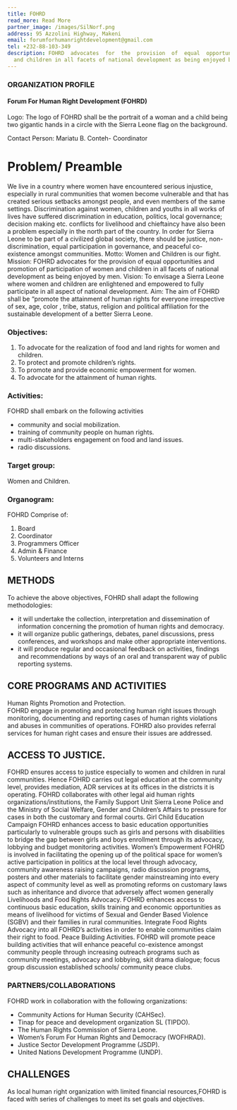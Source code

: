 ```yaml
---
title: FOHRD
read_more: Read More
partner_image: /images/SilNorf.png
address: 95 Azzolini Highway, Makeni
email: forumforhumanrightdevelopment@gmail.com
tel: +232-88-103-349
description: FOHRD  advocates  for  the  provision  of  equal  opportunities  and  promotion  of  participation  of  women
  and children in all facets of national development as being enjoyed by men.
---
```

### ORGANIZATION PROFILE 

#### Forum For Human Right Development (FOHRD)
Logo: The logo of FOHRD shall be the portrait of a woman and a child being two gigantic hands in 
a circle with the Sierra Leone flag on the background.

Contact Person: Mariatu B. Conteh- Coordinator 

# Problem/ Preamble 
We  live  in  a  country  where  women  have  encountered  serious  injustice,  especially  in  rural 
communities  that  women  become  vulnerable  and  that  has  created  serious  setbacks  amongst 
people,  and  even  members  of  the  same  settings.  Discrimination  against  women,  children  and 
youths in all works of lives have suffered discrimination in education, politics, local governance; 
decision making etc. conflicts for livelihood and chieftaincy have also been a problem especially 
in the north part of the country. In order for Sierra Leone to be part of a civilized global society, 
there  should  be  justice,  non-discrimination,  equal  participation  in  governance,  and  peaceful  co-
existence amongst communities. 
Motto: Women and Children is our fight. 
Mission: 
FOHRD  advocates  for  the  provision  of  equal  opportunities  and  promotion  of  participation  of 
women and children in all facets of national development as being enjoyed by men.
Vision:
To envisage a Sierra Leone where women and children are enlightened and empowered to fully 
participate in all aspect of national development. 
Aim: 
The aim of FOHRD shall be “promote the attainment of human rights for everyone irrespective of 
sex, age, color , tribe, status, religion and political affiliation for the sustainable development of a 
better Sierra Leone. 

### Objectives: 
1. To advocate for the realization of food and land rights for women and children.
2. To protect and promote children’s rights. 
3. To promote and provide economic empowerment for women.
4. To advocate for the attainment of human rights. 

### Activities:
FOHRD shall embark on the following activities 
- community and social mobilization.
- training of community people on human rights.
- multi-stakeholders engagement on food and land issues.
- radio discussions. 

### Target group:
Women and Children.  
### Organogram:  
FOHRD Comprise of:
1) Board
2) Coordinator
3) Programmers Officer
4) Admin & Finance 
5) Volunteers and Interns 

## METHODS
To achieve the above objectives, FOHRD shall adapt the following methodologies:
- it will undertake the collection, interpretation and dissemination of information concerning the 
promotion of human rights and democracy. 
- it will organize public gatherings, debates, panel discussions, press conferences, and workshops 
and make other appropriate interventions. 
- it will produce regular and occasional feedback on activities, findings and recommendations by 
ways of an oral and transparent way of public reporting 
systems. 

## CORE PROGRAMS AND ACTIVITIES
Human Rights Promotion and Protection.  
FOHRD engage in promoting and protecting human right issues through   monitoring, documenting and reporting cases of human rights violations and abuses in communities of operations. FOHRD also provides referral services for human right cases and ensure their issues 
are addressed. 

## ACCESS TO JUSTICE.
FOHRD ensures access to justice especially to women and children in rural communities. Hence FOHRD carries out legal education at the community level, provides mediation, ADR services at its offices in the districts it is operating. FOHRD collaborates with other legal aid human rights organizations/institutions, the Family Support Unit Sierra Leone Police and the Ministry of Social Welfare, Gender and Children’s  Affairs  to  pressure  for  cases  in  both  the  customary  and  formal 
courts. 
Girl Child Education Campaign FOHRD enhances access to basic education opportunities particularly to vulnerable groups such as girls and persons with disabilities to bridge the gap between girls and boys enrollment through its advocacy, lobbying and budget monitoring activities. Women’s Empowerment FOHRD is involved in facilitating the opening up of the political space for women’s active participation in politics at the local level through advocacy, community awareness  raising campaigns, radio discussion programs, posters and other materials to facilitate gender mainstreaming into every aspect of community level as well as promoting reforms on customary laws such as inheritance and divorce that adversely affect women generally Livelihoods and Food Rights Advocacy. FOHRD enhances access to continuous basic education, skills training and economic opportunities as means of livelihood for victims of Sexual and Gender Based Violence (SGBV) and their families in rural communities. Integrate Food Rights Advocacy into all FOHRD’s activities in order to enable communities claim their right to food. Peace Building Activities. FOHRD will promote peace building activities that will enhance peaceful co-existence amongst community people through increasing outreach programs such as community meetings, advocacy and lobbying, skit drama dialogue; focus group discussion established schools/ 
community peace clubs. 

### PARTNERS/COLLABORATIONS 
FOHRD work in collaboration with the following organizations:
- Community Actions for Human Security (CAHSec).
- Tinap for peace and development organization SL (TIPDO).
- The Human Rights Commission of Sierra Leone. 
- Women’s Forum For Human Rights and Democracy (WOFHRAD).
- Justice Sector Development Programme (JSDP).
- United Nations Development Programme (UNDP). 

## CHALLENGES
As local human right organization with limited financial resources,FOHRD is faced with series of challenges to meet its set goals and objectives. 


